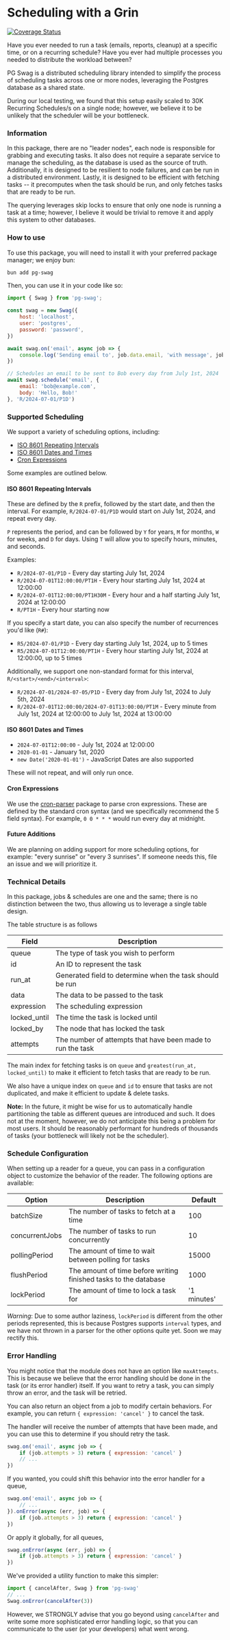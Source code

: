 # Scheduling with a Grin

[![Coverage Status](https://coveralls.io/repos/github/TotalTechGeek/pg-swag/badge.svg?branch=main)](https://coveralls.io/github/TotalTechGeek/pg-swag?branch=main)

Have you ever needed to run a task (emails, reports, cleanup) at a specific time, or on a recurring schedule? Have you ever had multiple processes you needed to distribute the workload between?

PG Swag is a distributed scheduling library intended to simplify the process of scheduling tasks across one or more nodes, leveraging the Postgres database as a shared state.

During our local testing, we found that this setup easily scaled to 30K Recurring Schedules/s on a single node; however, we believe it to be unlikely that the scheduler will be your bottleneck.

### Information

In this package, there are no "leader nodes", each node is responsible for grabbing and executing tasks. It also does not require a separate service to manage the scheduling, as the database is used as the source of truth. Additionally, it is designed to be resilient to node failures, and can be run in a distributed environment. Lastly, it is designed to be efficient with fetching tasks -- it precomputes when the task should be run, and only fetches tasks that are ready to be run.

The querying leverages skip locks to ensure that only one node is running a task at a time; however, I believe it would be trivial to remove it and apply this system to other databases.

### How to use

To use this package, you will need to install it with your preferred package manager; we enjoy bun:

```bash
bun add pg-swag
```

Then, you can use it in your code like so:

```javascript
import { Swag } from 'pg-swag';

const swag = new Swag({
    host: 'localhost',
    user: 'postgres',
    password: 'password',
})

await swag.on('email', async job => {
    console.log('Sending email to', job.data.email, 'with message', job.data.body)
})

// Schedules an email to be sent to Bob every day from July 1st, 2024
await swag.schedule('email', { 
    email: 'bob@example.com',
    body: 'Hello, Bob!'
}, 'R/2024-07-01/P1D')
```

### Supported Scheduling

We support a variety of scheduling options, including:

- [ISO 8601 Repeating Intervals](https://en.wikipedia.org/wiki/ISO_8601#Repeating_intervals)
- [ISO 8601 Dates and Times](https://en.wikipedia.org/wiki/ISO_8601#Combined_date_and_time_representations)
- [Cron Expressions](https://en.wikipedia.org/wiki/Cron)

Some examples are outlined below.

#### ISO 8601 Repeating Intervals

These are defined by the `R` prefix, followed by the start date, and then the interval. For example, `R/2024-07-01/P1D` would start on July 1st, 2024, and repeat every day.

`P` represents the period, and can be followed by `Y` for years, `M` for months, `W` for weeks, and `D` for days. Using `T` will allow you to specify hours, minutes, and seconds.

Examples:

- `R/2024-07-01/P1D` - Every day starting July 1st, 2024
- `R/2024-07-01T12:00:00/PT1H` - Every hour starting July 1st, 2024 at 12:00:00
- `R/2024-07-01T12:00:00/PT1H30M` - Every hour and a half starting July 1st, 2024 at 12:00:00
- `R/PT1H` - Every hour starting now

If you specify a start date, you can also specify the number of recurrences you'd like (`R#`):

- `R5/2024-07-01/P1D` - Every day starting July 1st, 2024, up to 5 times
- `R5/2024-07-01T12:00:00/PT1H` - Every hour starting July 1st, 2024 at 12:00:00, up to 5 times

Additionally, we support one non-standard format for this interval, `R/<start>/<end>/<interval>`:

- `R/2024-07-01/2024-07-05/P1D` - Every day from July 1st, 2024 to July 5th, 2024
- `R/2024-07-01T12:00:00/2024-07-01T13:00:00/PT1M` - Every minute from July 1st, 2024 at 12:00:00 to July 1st, 2024 at 13:00:00

#### ISO 8601 Dates and Times

- `2024-07-01T12:00:00` - July 1st, 2024 at 12:00:00
- `2020-01-01` - January 1st, 2020
- `new Date('2020-01-01')` - JavaScript Dates are also supported

These will not repeat, and will only run once.

#### Cron Expressions

We use the [cron-parser](https://www.npmjs.com/package/cron-parser) package to parse cron expressions. These are defined by the standard cron syntax (and we specifically recommend the 5 field syntax). For example, `0 0 * * *` would run every day at midnight.

#### Future Additions

We are planning on adding support for more scheduling options, for example: "every sunrise" or "every 3 sunrises". If someone needs this, file an issue and we will prioritize it.

### Technical Details

In this package, jobs & schedules are one and the same; there is no distinction between the two, thus allowing us to leverage a single table design.

The table structure is as follows

Field | Description
-- | --
queue | The type of task you wish to perform
id | An ID to represent the task
run_at | Generated field to determine when the task should be run
data | The data to be passed to the task
expression | The scheduling expression
locked_until | The time the task is locked until
locked_by | The node that has locked the task
attempts | The number of attempts that have been made to run the task

The main index for fetching tasks is on `queue` and `greatest(run_at, locked_until)` to make it efficient to fetch tasks that are ready to be run.

We also have a unique index on `queue` and `id` to ensure that tasks are not duplicated, and make it efficient to update & delete tasks.

**Note:** In the future, it might be wise for us to automatically handle partitioning the table as different queues are introduced and such. It does not at the moment, however, we do not anticipate this being a problem for most users. It should be reasonably performant for hundreds of thousands of tasks (your bottleneck will likely not be the scheduler).

### Schedule Configuration

When setting up a reader for a queue, you can pass in a configuration object to customize the behavior of the reader. The following options are available:

Option | Description | Default
-- | -- | --
batchSize | The number of tasks to fetch at a time | 100
concurrentJobs | The number of tasks to run concurrently | 10
pollingPeriod | The amount of time to wait between polling for tasks | 15000
flushPeriod | The amount of time before writing finished tasks to the database | 1000
lockPeriod | The amount of time to lock a task for | '1 minutes'

*Warning*: Due to some author laziness, `lockPeriod` is different from the other periods represented, this is because Postgres supports `interval` types, and we have not thrown in a parser for the other options quite yet. Soon we may rectify this.

### Error Handling

You might notice that the module does not have an option like `maxAttempts`. This is because we believe that the error handling should be done in the task (or its error handler) itself. If you want to retry a task, you can simply throw an error, and the task will be retried.

You can also return an object from a job to modify certain behaviors. For example, you can return `{ expression: 'cancel' }` to cancel the task.

The handler will receive the number of attempts that have been made, and you can use this to determine if you should retry the task.

```javascript
swag.on('email', async job => {
    if (job.attempts > 3) return { expression: 'cancel' }
    // ...
})
```

If you wanted, you could shift this behavior into the error handler for a queue,

```javascript
swag.on('email', async job => {
    // ...
}).onError(async (err, job) => {
    if (job.attempts > 3) return { expression: 'cancel' }
})
```

Or apply it globally, for all queues,

```javascript
swag.onError(async (err, job) => {
    if (job.attempts > 3) return { expression: 'cancel' }
})
```

We've provided a utility function to make this simpler:

```javascript
import { cancelAfter, Swag } from 'pg-swag'
// ... 
Swag.onError(cancelAfter(3))
```

However, we STRONGLY advise that you go beyond using `cancelAfter` and write some more sophisticated error handling logic, so that you can communicate to the user (or your developers) what went wrong.
